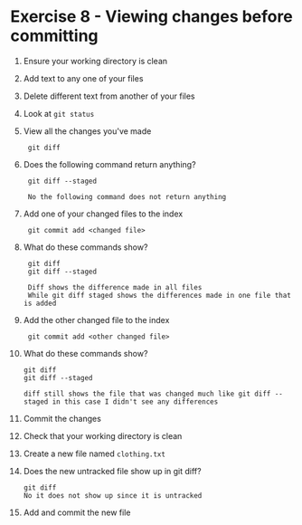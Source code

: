 # Exercise 8 - Viewing changes before committing

1. Ensure your working directory is clean

2. Add text to any one of your files

3. Delete different text from another of your files

4. Look at `git status`

5. View all the changes you've made

        git diff

6. Does the following command return anything?

        git diff --staged

        No the following command does not return anything 
7. Add one of your changed files to the index

        git commit add <changed file>

8. What do these commands show?

        git diff
        git diff --staged
        
        Diff shows the difference made in all files 
        While git diff staged shows the differences made in one file that is added 

9. Add the other changed file to the index

        git commit add <other changed file>
        
        

10. What do these commands show?

        git diff
        git diff --staged
        
        diff still shows the file that was changed much like git diff --staged in this case I didn't see any differences 

11. Commit the changes

12. Check that your working directory is clean

13. Create a new file named `clothing.txt`

14. Does the new untracked file show up in git diff?

        git diff
        No it does not show up since it is untracked 
15. Add and commit the new file
